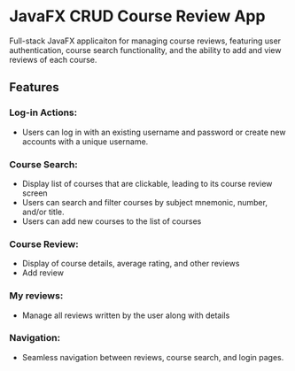 # JavaFX CRUD Course Review App
Full-stack JavaFX applicaiton for managing course reviews, featuring user authentication, course search functionality, and the ability to add and view reviews of each course. 

## Features
### Log-in Actions:
- Users can log in with an existing username and password or create new accounts with a unique username.
### Course Search: 
- Display list of courses that are clickable, leading to its course review screen
- Users can search and filter courses by subject mnemonic, number, and/or title.
- Users can add new courses to the list of courses
### Course Review:
- Display of course details, average rating, and other reviews
- Add review
### My reviews:
- Manage all reviews written by the user along with details
### Navigation:
- Seamless navigation between reviews, course search, and login pages. 
